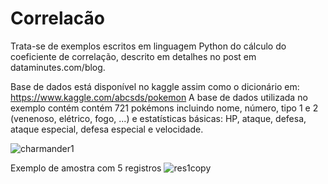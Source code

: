 # Correlacão
Trata-se de exemplos escritos em linguagem Python do cálculo do coeficiente de correlação, descrito em detalhes no post em dataminutes.com/blog.

Base de dados está disponível no kaggle assim como o dicionário em: https://www.kaggle.com/abcsds/pokemon
A base de dados utilizada no exemplo contém contém 721 pokémons incluindo nome, número, tipo 1 e 2  (venenoso, elétrico, fogo, ...) e estatísticas básicas: HP, ataque, defesa, ataque especial, defesa especial e velocidade. 

![charmander1](https://user-images.githubusercontent.com/44443939/133061614-ac91aee6-1447-4e19-9873-54ae019f8224.PNG)

Exemplo de amostra com 5 registros
![res1copy](https://user-images.githubusercontent.com/44443939/133061939-e8db6caf-53b3-45e6-b441-22b76907d35b.png)





